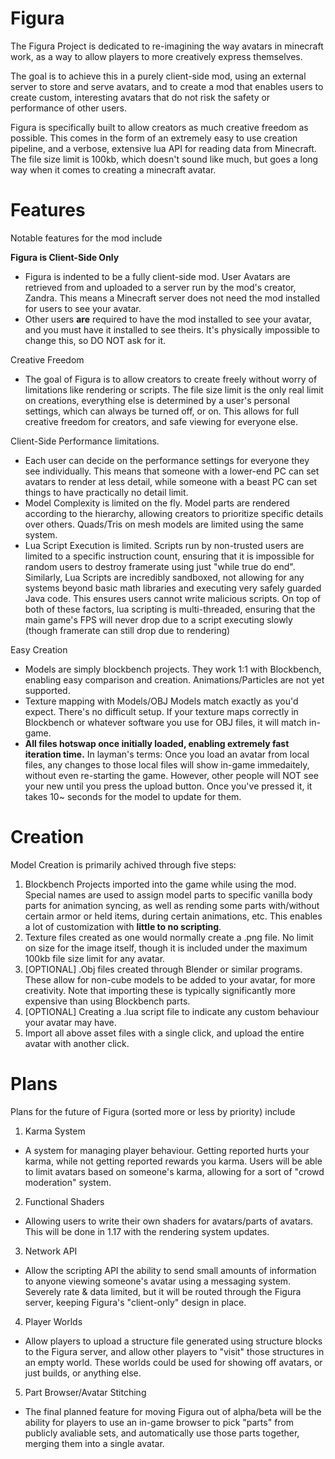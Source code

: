 # Figura

The Figura Project is dedicated to re-imagining the way avatars in minecraft work, as a way to allow players to more creatively express themselves.

The goal is to achieve this in a purely client-side mod, using an external server to store and serve avatars, and to create a mod that enables users to create custom, interesting avatars that do not risk the safety or performance of other users.

Figura is specifically built to allow creators as much creative freedom as possible. This comes in the form of an extremely easy to use creation pipeline, and a verbose, extensive lua API for reading data from Minecraft. The file size limit is 100kb, which doesn't sound like much, but goes a long way when it comes to creating a minecraft avatar.

# Features
Notable features for the mod include

**Figura is Client-Side Only**
  - Figura is indented to be a fully client-side mod. User Avatars are retrieved from and uploaded to a server run by the mod's creator, Zandra. This means a Minecraft server does not need the mod installed for users to see your avatar.
  - Other users **are** required to have the mod installed to see your avatar, and you must have it installed to see theirs. It's physically impossible to change this, so DO NOT ask for it.

Creative Freedom
  - The goal of Figura is to allow creators to create freely without worry of limitations like rendering or scripts. The file size limit is the only real limit on creations, everything else is determined by a user's personal settings, which can always be turned off, or on. This allows for full creative freedom for creators, and safe viewing for everyone else.

Client-Side Performance limitations.
  - Each user can decide on the performance settings for everyone they see individually. This means that someone with a lower-end PC can set avatars to render at less detail, while someone with a beast PC can set things to have practically no detail limit.
  - Model Complexity is limited on the fly. Model parts are rendered according to the hierarchy, allowing creators to prioritize specific details over others. Quads/Tris on mesh models are limited using the same system.
  - Lua Script Execution is limited. Scripts run by non-trusted users are limited to a specific instruction count, ensuring that it is impossible for random users to destroy framerate using just "while true do end". Similarly, Lua Scripts are incredibly sandboxed, not allowing for any systems beyond basic math libraries and executing very safely guarded Java code. This ensures users cannot write malicious scripts. On top of both of these factors, lua scripting is multi-threaded, ensuring that the main game's FPS will never drop due to a script executing slowly (though framerate can still drop due to rendering)


Easy Creation
  - Models are simply blockbench projects. They work 1:1 with Blockbench, enabling easy comparison and creation. Animations/Particles are not yet supported.
  - Texture mapping with Models/OBJ Models match exactly as you'd expect. There's no difficult setup. If your texture maps correctly in Blockbench or whatever software you use for OBJ files, it will match in-game.
  - **All files hotswap once initially loaded, enabling extremely fast iteration time.** In layman's terms: Once you load an avatar from local files, any changes to those local files will show in-game immedaitely, without even re-starting the game. However, other people will NOT see your new until you press the upload button. Once you've pressed it, it takes 10~ seconds for the model to update for them.

# Creation

Model Creation is primarily achived through five steps:
1. Blockbench Projects imported into the game while using the mod. Special names are used to assign model parts to specific vanilla body parts for animation syncing, as well as rending some parts with/without certain armor or held items, during certain animations, etc. This enables a lot of customization with **little to no scripting**.
2. Texture files created as one would normally create a .png file. No limit on size for the image itself, though it is included under the maximum 100kb file size limit for any avatar.
3. [OPTIONAL] .Obj files created through Blender or similar programs. These allow for non-cube models to be added to your avatar, for more creativity. Note that importing these is typically significantly more expensive than using Blockbench parts.
4. [OPTIONAL] Creating a .lua script file to indicate any custom behaviour your avatar may have.
5. Import all above asset files with a single click, and upload the entire avatar with another click.

# Plans
Plans for the future of Figura (sorted more or less by priority) include

1. Karma System
  - A system for managing player behaviour. Getting reported hurts your karma, while not getting reported rewards you karma. Users will be able to limit avatars based on someone's karma, allowing for a sort of "crowd moderation" system.
2. Functional Shaders
  - Allowing users to write their own shaders for avatars/parts of avatars. This will be done in 1.17 with the rendering system updates.
3. Network API
  - Allow the scripting API the ability to send small amounts of information to anyone viewing someone's avatar using a messaging system. Severely rate & data limited, but it will be routed through the Figura server, keeping Figura's "client-only" design in place.
4. Player Worlds
  - Allow players to upload a structure file generated using structure blocks to the Figura server, and allow other players to "visit" those structures in an empty world. These worlds could be used for showing off avatars, or just builds, or anything else.
5. Part Browser/Avatar Stitching
  - The final planned feature for moving Figura out of alpha/beta will be the ability for players to use an in-game browser to pick "parts" from publicly avaliable sets, and automatically use those parts together, merging them into a single avatar.
